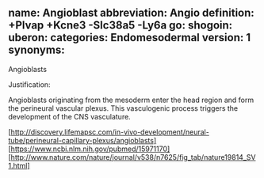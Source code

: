 name: Angioblast
abbreviation: Angio
definition: +Plvap +Kcne3 -Slc38a5 -Ly6a
go:
shogoin: 
uberon: 
categories: Endomesodermal
version: 1
synonyms:
---

Angioblasts

Justification:

Angioblasts originating from the mesoderm enter the head region and form the perineural vascular plexus. This vasculogenic process triggers the development of the CNS vasculature.

[http://discovery.lifemapsc.com/in-vivo-development/neural-tube/perineural-capillary-plexus/angioblasts]
[https://www.ncbi.nlm.nih.gov/pubmed/15971170]
[http://www.nature.com/nature/journal/v538/n7625/fig_tab/nature19814_SV1.html]

